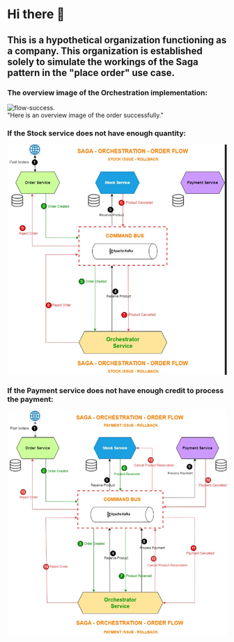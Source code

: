 # Hi there 👋
## This is a hypothetical organization functioning as a company. This organization is established solely to simulate the workings of the Saga pattern in the "place order" use case. 

### The overview image of the Orchestration implementation:
![flow-success](~profile/flow-success.png).
</br>
"Here is an overview image of the order successfully."

### If the Stock service does not have enough quantity:
![stock-failure](profile//product-cancel.png)
</br>

### If the Payment service does not have enough credit to process the payment:
![payment-failure](profile//payment-cancel.png)
</br>
